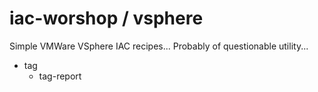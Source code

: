 # iac-worshop / vsphere

Simple VMWare VSphere IAC recipes... Probably of questionable utility...

* tag
  - tag-report
